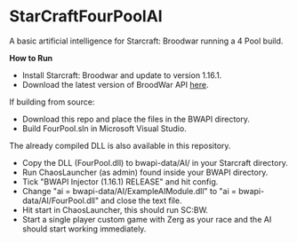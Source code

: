 # StarCraftFourPoolAI

A basic artificial intelligence for Starcraft: Broodwar running a 4 Pool build.

<strong>How to Run</strong>
- Install Starcraft: Broodwar and update to version 1.16.1.
- Download the latest version of BroodWar API [here](https://github.com/bwapi/bwapi).

If building from source:
- Download this repo and place the files in the BWAPI directory.
- Build FourPool.sln in Microsoft Visual Studio.

The already compiled DLL is also available in this repository.

- Copy the DLL (FourPool.dll) to bwapi-data/AI/ in your Starcraft directory.
- Run ChaosLauncher (as admin) found inside your BWAPI directory.
- Tick "BWAPI Injector (1.16.1) RELEASE" and hit config.
- Change "ai = bwapi-data/AI/ExampleAIModule.dll" to "ai = bwapi-data/AI/FourPool.dll" and close the text file.
- Hit start in ChaosLauncher, this should run SC:BW.
- Start a single player custom game with Zerg as your race and the AI should start working immediately.
